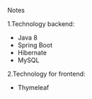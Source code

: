 Notes

1.Technology backend:
- Java 8
- Spring Boot
- Hibernate
- MySQL

2.Technology for frontend:
- Thymeleaf


